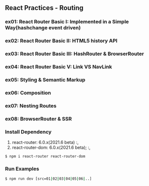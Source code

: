 ## React Practices - Routing

### ex01: React Router Basic I: Implemented in a Simple Way(hashchange event driven)
### ex02: React Router Basic II: HTML5 history API
### ex03: React Router Basic III: HashRouter &amp; BrowserRouter
### ex04: React Router Basic V: Link VS NavLink
### ex05: Styling &amp; Semantic Markup
### ex06: Composition
### ex07: Nesting Routes
### ex08: BrowserRouter & SSR

### Install Dependency
1. react-router: 6.0.x(2021.6 beta)           :<Routes>, <Route>
2. react-router-dom: 6.0.x(2021.6 beta);      :<HashRouter>, <BrowserRouter>

```bash
$ npm i react-router react-router-dom
```

### Run Examples
```bash
$ npm run dev [src=01|02|03|04|05|06|..]
```

